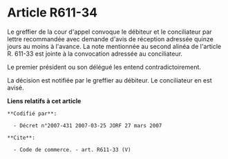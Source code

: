 # Article R611-34

Le greffier de la cour d'appel convoque le débiteur et le conciliateur par lettre recommandée avec demande d'avis de
réception adressée quinze jours au moins à l'avance. La note mentionnée au second alinéa de l'article R. 611-33 est jointe à
la convocation adressée au conciliateur.

Le premier président ou son délégué les entend contradictoirement.

La décision est notifiée par le greffier au débiteur. Le conciliateur en est avisé.

**Liens relatifs à cet article**

	**Codifié par**:

	  - Décret n°2007-431 2007-03-25 JORF 27 mars 2007

	**Cite**:

	  - Code de commerce. - art. R611-33 (V)
